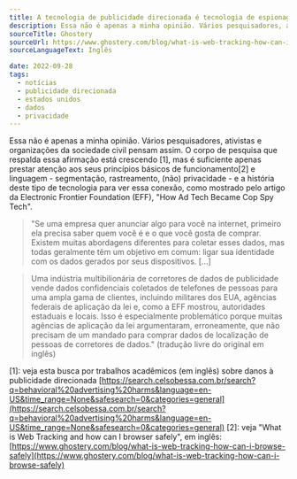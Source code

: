 ```yaml
---
title: A tecnologia de publicidade direcionada é tecnologia de espionagem
description: Essa não é apenas a minha opinião. Vários pesquisadores, ativistas e organizações da sociedade civil pensam assim, e o corpo de pesquisa que respalda essa afirmação está crescendo.
sourceTitle: Ghostery
sourceUrl: https://www.ghostery.com/blog/what-is-web-tracking-how-can-i-browse-safely
sourceLanguageText: Inglês

date: 2022-09-28
tags:
  - notícias
  - publicidade direcionada
  - estados unidos
  - dados
  - privacidade
---
```


Essa não é apenas a minha opinião. Vários pesquisadores, ativistas e organizações da sociedade civil pensam assim. O corpo de pesquisa que respalda essa afirmação está crescendo [1], mas é suficiente apenas prestar atenção aos seus princípios básicos de funcionamento[2] e linguagem - segmentação, rastreamento, (não) privacidade - e a história deste tipo de tecnologia para ver essa conexão, como mostrado pelo artigo da Electronic Frontier Foundation (EFF), "How Ad Tech Became Cop Spy Tech".

> "Se uma empresa quer anunciar algo para você na internet, primeiro ela precisa saber quem você é e o que você gosta de comprar. Existem muitas abordagens diferentes para coletar esses dados, mas todas geralmente têm um objetivo em comum: ligar sua identidade com os dados gerados por seus dispositivos. [...]

> Uma indústria multibilionária de corretores de dados de publicidade vende dados confidenciais coletados de telefones de pessoas para uma ampla gama de clientes, incluindo militares dos EUA, agências federais de aplicação da lei e, como a EFF mostrou, autoridades estaduais e locais. Isso é especialmente problemático porque muitas agências de aplicação da lei argumentaram, erroneamente, que não precisam de um mandado para comprar dados de localização de pessoas de corretores de dados." (tradução livre do original em inglês)

[1]: veja esta busca por trabalhos acadêmicos (em inglês) sobre danos à publicidade direcionada [https://search.celsobessa.com.br/search?q=behavioral%20advertising%20harms&language=en-US&time_range=None&safesearch=0&categories=general](https://search.celsobessa.com.br/search?q=behavioral%20advertising%20harms&language=en-US&time_range=None&safesearch=0&categories=general)
[2]: veja "What is Web Tracking and how can I browser safely", em inglês: [https://www.ghostery.com/blog/what-is-web-tracking-how-can-i-browse-safely](https://www.ghostery.com/blog/what-is-web-tracking-how-can-i-browse-safely)
